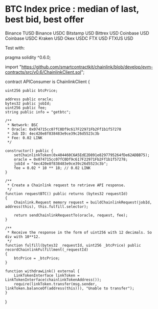 BTC Index price : median of last, best bid, best offer
==================================================================================================================

Binance TUSD
Binance USDC
Bitstamp USD
Bittrex USD
Coinbase USD
Coinbase USDC
Kraken USD
Okex USDC
FTX USD
FTXUS USD

Test with:

pragma solidity ^0.6.0;

import "https://github.com/smartcontractkit/chainlink/blob/develop/evm-contracts/src/v0.6/ChainlinkClient.sol";

contract APIConsumer is ChainlinkClient {
  
    uint256 public btcPrice;
    
    address public oracle;
    bytes32 public jobId;
    uint256 public fee;
    string public info = "getbtc";
    
    /**
     * Network: BSC
     * Oracle: 0x074715cc07fC0Df9c617F22971Fb2Ff1b1f57278
     * Job ID: 4ec420e8f838483e9ce39c26d5523c3b
     * Fee: 0.02 LINK
     */
     
    constructor() public {
        setChainlinkToken(0x404460C6A5EdE2D891e8297795264fDe62ADBB75);
        oracle = 0x074715cc07fC0Df9c617F22971Fb2Ff1b1f57278;
        jobId = "4ec420e8f838483e9ce39c26d5523c3b";
        fee = 0.02 * 10 ** 18; // 0.02 LINK
    }
    
    /**
     * Create a Chainlink request to retrieve API response.
     */
    function requestBTC() public returns (bytes32 requestId) 
    {
        Chainlink.Request memory request = buildChainlinkRequest(jobId, address(this), this.fulfill.selector);

        return sendChainlinkRequestTo(oracle, request, fee);
    }
    
    /**
     * Receive the response in the form of uint256 with 12 decimals. So div with 10**12.
     */ 
    function fulfill(bytes32 _requestId, uint256 _btcPrice) public recordChainlinkFulfillment(_requestId)
    {
        btcPrice = _btcPrice;
    }
    
    function withdrawLink() external {
        LinkTokenInterface linkToken = LinkTokenInterface(chainlinkTokenAddress());
        require(linkToken.transfer(msg.sender, linkToken.balanceOf(address(this))), "Unable to transfer");
    }
}

